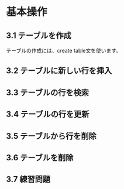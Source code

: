 # 基本操作
## 3.1 テーブルを作成
テーブルの作成には、create table文を使います。
## 3.2 テーブルに新しい行を挿入
## 3.3 テーブルの行を検索
## 3.4 テーブルの行を更新
## 3.5 テーブルから行を削除
## 3.6 テーブルを削除
## 3.7 練習問題

